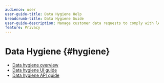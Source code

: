 ```yaml
---
audience: user
user-guide-title: Data Hygiene Help
breadcrumb-title: Data Hygiene Guide
user-guide-description: Manage customer data requests to comply with legal privacy regulations like GDPR and CCPA.
feature: Privacy
---
```


# Data Hygiene {#hygiene}

* [Data hygiene overview](./home.md)
* [Data hygiene UI guide](./ui.md)
* [Data hygiene API guide](./api.md)
